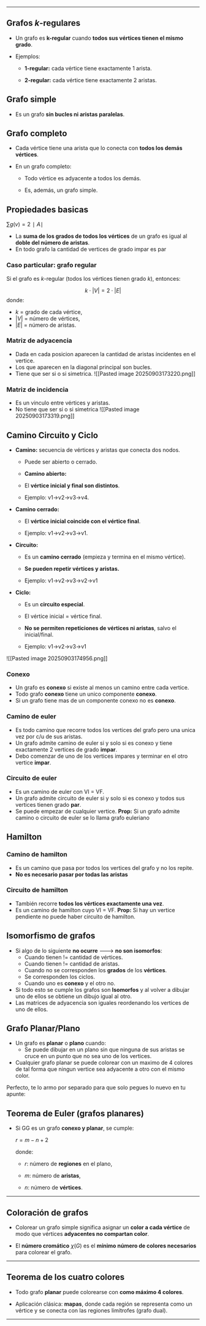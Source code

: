 -- -
## Grafos _k_-regulares

- Un grafo es **k-regular** cuando **todos sus vértices tienen el mismo grado**.
    
- Ejemplos:
    
    - **1-regular:** cada vértice tiene exactamente 1 arista.
        
    - **2-regular:** cada vértice tiene exactamente 2 aristas.
        

## Grafo simple

- Es un grafo **sin bucles ni aristas paralelas**.
    
## Grafo completo

- Cada vértice tiene una arista que lo conecta con **todos los demás vértices**.
    
- En un grafo completo:
    
    - Todo vértice es adyacente a todos los demás.
        
    - Es, además, un grafo simple.
        

## Propiedades basicas

$∑g⁡(v)=2∣A∣$

- La **suma de los grados de todos los vértices** de un grafo es igual al **doble del número de aristas**.
- En todo grafo la cantidad de vertices de grado impar es par
### Caso particular: grafo regular
Si el grafo es $k$-regular (todos los vértices tienen grado $k$), entonces:

$$
k \cdot |V| = 2 \cdot |E|
$$
donde:
- $k$ = grado de cada vértice,  
- $|V|$ = número de vértices,  
- $|E|$ = número de aristas.

### Matriz de adyacencia
- Dada en cada posicion aparecen la cantidad de aristas incidentes en el vertice.
- Los que aparecen en la diagonal principal son bucles.
- Tiene que ser si o si simetrica.
![[Pasted image 20250903173220.png]]

### Matriz de incidencia
- Es un vinculo entre vértices y aristas.
- No tiene que ser si o si simetrica
![[Pasted image 20250903173319.png]]

##  Camino Circuito y Ciclo

- **Camino:** secuencia de vértices y aristas que conecta dos nodos.  
	- Puede ser abierto o cerrado.
    - **Camino abierto:**
    
    - El **vértice inicial y final son distintos**.
        
    - Ejemplo: v1→v2→v3→v4​.
        
- **Camino cerrado:**
    
    - El **vértice inicial coincide con el vértice final**.
        
    - Ejemplo: v1→v2→v3→v1​.

- **Circuito:**
    
    - Es un **camino cerrado** (empieza y termina en el mismo vértice).
        
    - **Se pueden repetir vértices y aristas.**
        
    - Ejemplo: v1→v2→v3→v2→v1
        

- **Ciclo:**
    
    - Es un **circuito especial**.
        
    - El vértice inicial = vértice final.
        
    - **No se permiten repeticiones de vértices ni aristas**, salvo el inicial/final.
        
    - Ejemplo: v1→v2→v3→v1
        
![[Pasted image 20250903174956.png]]

### Conexo
- Un grafo es **conexo** si existe al menos un camino entre cada vertice.
- Todo grafo **conexo** tiene un unico componente **conexo**.
- Si un grafo tiene mas de un componente conexo no es **conexo**.

### Camino de euler
- Es todo camino que recorre todos los vertices del grafo pero una unica vez por c/u de sus aristas.
- Un grafo admite camino de euler si y solo si es conexo y tiene exactamente 2 vertices de grado **impar**.
- Debo comenzar de uno de los vertices impares y terminar en el otro vertice **impar**.

### Circuito de euler
- Es un camino de euler con  VI = VF.
- Un grafo admite circuito de euler si y solo si es conexo y todos sus vertices tienen grado **par**.
- Se puede empezar de cualquier vertice.
**Prop:** Si un grafo admite camino o circuito de euler se lo llama grafo euleriano

## Hamilton

### Camino de hamilton
- Es un camino que pasa por todos los vertices del grafo y no los repite.
- **No es necesario pasar por todas las aristas**

### Circuito de hamilton
- También recorre **todos los vértices exactamente una vez**.
- Es un camino de hamilton cuyo VI = VF.
**Prop:** Si hay un vertice pendiente no puede haber circuito de hamilton.

## Isomorfismo de grafos
- Si algo de lo siguiente **no ocurre** ---> **no son isomorfos**: 
	- Cuando tienen != cantidad de vértices.
	- Cuando tienen != cantidad de aristas.
	- Cuando no se corresponden los **grados** de los **vértices**.
	- Se corresponden los ciclos.
	- Cuando uno es **conexo** y el otro no.
- Si todo esto se cumple los grafos son **Isomorfos** y al volver a dibujar uno de ellos se obtiene un dibujo igual al otro. 
- Las matrices de adyacencia son iguales reordenando los vertices de uno de ellos.

## Grafo Planar/Plano
- Un grafo es **planar** o **plano** cuando: 
	- Se puede dibujar en un plano sin que ninguna de sus aristas se cruce en un punto que no sea uno de los vertices.
- Cualquier grafo planar se puede colorear con un maximo de 4 colores de tal forma que ningun vertice sea adyacente a otro con el mismo color.

Perfecto, te lo armo por separado para que solo pegues lo nuevo en tu apunte:

## Teorema de Euler (grafos planares)

- Si GG es un grafo **conexo y planar**, se cumple:
    
    $r = m - n + 2$
    
    donde:
    
    - $r$: número de **regiones** en el plano,
        
    - $m$: número de **aristas**,
        
    - $n$: número de **vértices**.
        

---

## Coloración de grafos

- Colorear un grafo simple significa asignar un **color a cada vértice** de modo que vértices **adyacentes no compartan color**.
    
- El **número cromático** $χ(G)$ es el **mínimo número de colores necesarios** para colorear el grafo.
    

---

## Teorema de los cuatro colores

- Todo grafo **planar** puede colorearse con **como máximo 4 colores**.
    
- Aplicación clásica: **mapas**, donde cada región se representa como un vértice y se conecta con las regiones limítrofes (grafo dual).
    

---

